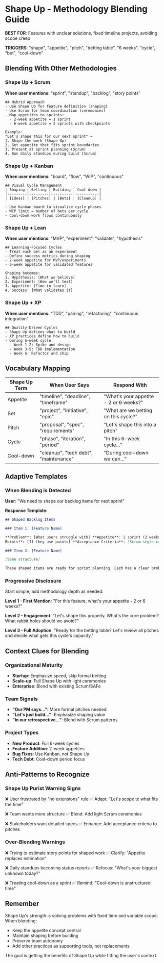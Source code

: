 # Shape Up - Methodology Blending Guide

**BEST FOR**: Features with unclear solutions, fixed timeline projects, avoiding scope creep

**TRIGGERS**: "shape", "appetite", "pitch", "betting table", "6 weeks", "cycle", "bet", "cool-down"

## Blending With Other Methodologies

### Shape Up + Scrum

**When user mentions**: "sprint", "standup", "backlog", "story points"

```
## Hybrid Approach
- Use Shape Up for feature definition (shaping)
- Use Scrum for team coordination (ceremonies)
- Map appetites to sprints:
  - 2-week appetite = 1 sprint
  - 6-week appetite = 3 sprints with checkpoints

Example:
"Let's shape this for our next sprint" →
1. Shape the work (Shape Up)
2. Set appetite that fits sprint boundaries
3. Present at sprint planning (Scrum)
4. Run daily standups during build (Scrum)
```

### Shape Up + Kanban

**When user mentions**: "board", "flow", "WIP", "continuous"

```
## Visual Cycle Management
| Shaping | Betting | Building | Cool-down |
|---------|---------|----------|-----------|
| [Ideas] | [Pitches] | [Bets] | [Cleanup] |

- Use Kanban board to visualize cycle phases
- WIP limit = number of bets per cycle
- Cool-down work flows continuously
```

### Shape Up + Lean

**When user mentions**: "MVP", "experiment", "validate", "hypothesis"

```
## Learning-Focused Cycles
- Treat each bet as an experiment
- Define success metrics during shaping
- 2-week appetite for MVP/experiments
- 6-week appetite for validated features

Shaping becomes:
1. Hypothesis: [What we believe]
2. Experiment: [How we'll test]
3. Appetite: [Time to learn]
4. Success: [What validates it]
```

### Shape Up + XP

**When user mentions**: "TDD", "pairing", "refactoring", "continuous integration"

```
## Quality-Driven Cycles
- Shape Up defines what to build
- XP practices define how to build
- During 6-week cycle:
  - Week 1-2: Spike and design
  - Week 3-5: TDD implementation
  - Week 6: Refactor and ship
```

## Vocabulary Mapping

| Shape Up Term | When User Says                        | Respond With                           |
| ------------- | ------------------------------------- | -------------------------------------- |
| Appetite      | "timeline", "deadline", "timeframe"   | "What's your appetite - 2 or 6 weeks?" |
| Bet           | "project", "initiative", "epic"       | "What are we betting on this cycle?"   |
| Pitch         | "proposal", "spec", "requirements"    | "Let's shape this into a pitch"        |
| Cycle         | "phase", "iteration", "period"        | "In this 6-week cycle..."              |
| Cool-down     | "cleanup", "tech debt", "maintenance" | "During cool-down we can..."           |

## Adaptive Templates

### When Blending is Detected

**User**: "We need to shape our backlog items for next sprint"

**Response Template**:

```markdown
## Shaped Backlog Items

### Item 1: [Feature Name]

**Problem**: [What users struggle with] **Appetite**: 1 sprint (2 weeks) **Solution Sketch**: [Rough approach] **Story
Points**: [If they use points] **Acceptance Criteria**: [Scrum-style criteria]

### Item 2: [Feature Name]

[Same structure]

These shaped items are ready for sprint planning. Each has a clear problem, solution approach, and fits within a sprint.
```

### Progressive Disclosure

Start simple, add methodology depth as needed:

**Level 1 - First Mention**: "For this feature, what's your appetite - 2 or 6 weeks?"

**Level 2 - Engagement**: "Let's shape this properly. What's the core problem? What rabbit holes should we avoid?"

**Level 3 - Full Adoption**: "Ready for the betting table? Let's review all pitches and decide what gets this cycle's
capacity."

## Context Clues for Blending

### Organizational Maturity

- **Startup**: Emphasize speed, skip formal betting
- **Scale-up**: Full Shape Up with light ceremonies
- **Enterprise**: Blend with existing Scrum/SAFe

### Team Signals

- **"Our PM says..."**: More formal pitches needed
- **"Let's just build..."**: Emphasize shaping value
- **"In our retrospective..."**: Blend with Scrum patterns

### Project Types

- **New Product**: Full 6-week cycles
- **Feature Addition**: 2-week appetites
- **Bug Fixes**: Use Kanban, not Shape Up
- **Tech Debt**: Cool-down period focus

## Anti-Patterns to Recognize

### Shape Up Purist Warning Signs

❌ User frustrated by "no extensions" rule ✅ Adapt: "Let's scope to what fits the time"

❌ Team wants more structure ✅ Blend: Add light Scrum ceremonies

❌ Stakeholders want detailed specs ✅ Enhance: Add acceptance criteria to pitches

### Over-Blending Warnings

❌ Trying to estimate story points for shaped work ✅ Clarify: "Appetite replaces estimation"

❌ Daily standups becoming status reports ✅ Refocus: "What's your biggest unknown today?"

❌ Treating cool-down as a sprint ✅ Remind: "Cool-down is unstructured time"

## Remember

Shape Up's strength is solving problems with fixed time and variable scope. When blending:

- Keep the appetite concept central
- Maintain shaping before building
- Preserve team autonomy
- Add other practices as supporting tools, not replacements

The goal is getting the benefits of Shape Up while fitting the user's context.
